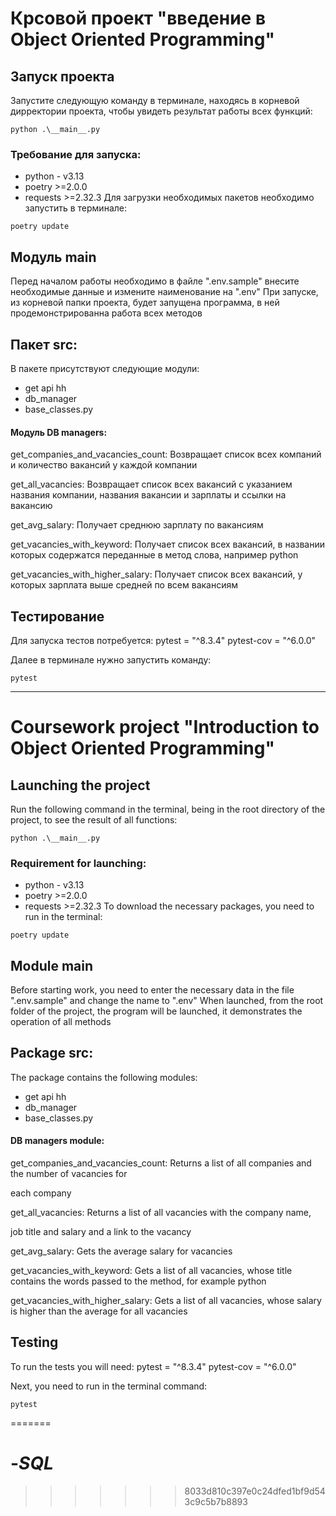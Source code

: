 # Крсовой проект "введение в Object Oriented Programming"



## Запуск проекта
Запустите следующую команду в терминале, находясь в корневой дирректории проекта, чтобы увидеть результат работы всех функций:
```
python .\__main__.py
```

### Требование для запуска:
- python - v3.13
- poetry >=2.0.0
- requests >=2.32.3
Для загрузки необходимых пакетов необходимо запустить в терминале:
```
poetry update
```


## Модуль main
Перед началом работы необходимо в файле ".env.sample" внесите необходимые данные и измените наименование на ".env"
При запуске, из корневой папки проекта, будет запущена программа, в ней продемонстрированна работа всех методов



## Пакет src:
В пакете присутствуют следующие модули:
- get api hh
- db_manager
- base_classes.py


#### Модуль DB managers:
get_companies_and_vacancies_count:
    Возвращает список всех компаний и количество вакансий у
    каждой компании

get_all_vacancies:
    Возвращает список всех вакансий с указанием названия компании,
    названия вакансии и зарплаты и ссылки на вакансию

get_avg_salary:
    Получает среднюю зарплату по вакансиям

get_vacancies_with_keyword:
    Получает список всех вакансий,
    в названии которых содержатся переданные в метод слова,
    например python

get_vacancies_with_higher_salary:
    Получает список всех вакансий,
    у которых зарплата выше средней по всем вакансиям



## Тестирование 
Для запуска тестов потребуется:
pytest = "^8.3.4"
pytest-cov = "^6.0.0"

Далее в терминале нужно запустить команду:
```
pytest
```


******************************************************************************************************************

# Coursework project "Introduction to Object Oriented Programming"

## Launching the project
Run the following command in the terminal, being in the root directory of the project, to see the result of all functions:
```
python .\__main__.py
```

### Requirement for launching:
- python - v3.13
- poetry >=2.0.0
- requests >=2.32.3
To download the necessary packages, you need to run in the terminal:
```
poetry update
```

## Module main
Before starting work, you need to enter the necessary data in the file ".env.sample" and change the name to ".env"
When launched, from the root folder of the project, the program will be launched, it demonstrates the operation of all methods

## Package src:
The package contains the following modules:
- get api hh
- db_manager
- base_classes.py

#### DB managers module:
get_companies_and_vacancies_count:
Returns a list of all companies and the number of vacancies for

each company

get_all_vacancies:
Returns a list of all vacancies with the company name,

job title and salary and a link to the vacancy

get_avg_salary:
Gets the average salary for vacancies

get_vacancies_with_keyword:
Gets a list of all vacancies,
whose title contains the words passed to the method,
for example python

get_vacancies_with_higher_salary:
Gets a list of all vacancies,
whose salary is higher than the average for all vacancies

## Testing
To run the tests you will need:
pytest = "^8.3.4"
pytest-cov = "^6.0.0"

Next, you need to run in the terminal command:
```
pytest
```
=======
# -_SQL_
>>>>>>> 8033d810c397e0c24dfed1bf9d543c9c5b7b8893
